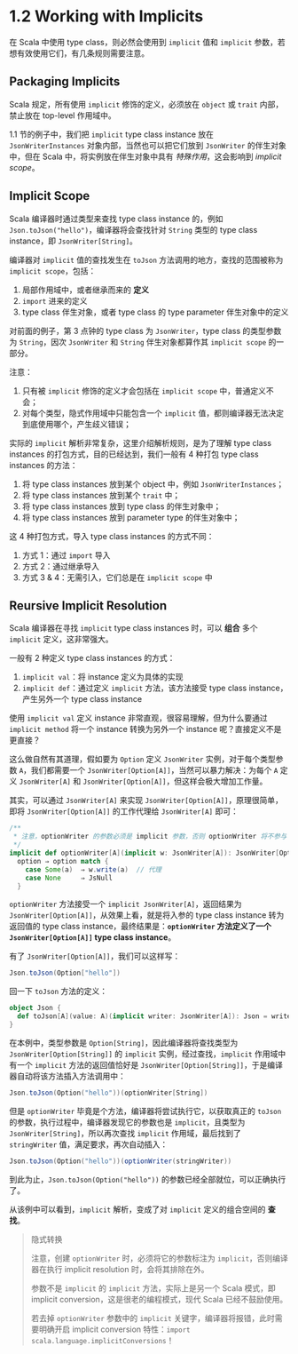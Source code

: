 # 1.2 Working with Implicits

在 Scala 中使用 type class，则必然会使用到 `implicit` 值和 `implicit` 参数，若想有效使用它们，有几条规则需要注意。

## Packaging Implicits

Scala 规定，所有使用 `implicit` 修饰的定义，必须放在 `object` 或 `trait` 内部，禁止放在 top-level 作用域中。

1.1 节的例子中，我们把 `implicit` type class instance 放在 `JsonWriterInstances` 对象内部，当然也可以把它们放到 `JsonWriter` 的伴生对象中，但在 Scala 中，将实例放在伴生对象中具有 *特殊作用*，这会影响到 *implicit scope*。

## Implicit Scope

Scala 编译器时通过类型来查找 type class instance 的，例如 `Json.toJson("hello")`，编译器将会查找针对 `String` 类型的 type class instance，即 `JsonWriter[String]`。

编译器对 `implicit` 值的查找发生在 `toJson` 方法调用的地方，查找的范围被称为 `implicit scope`，包括：

1. 局部作用域中，或者继承而来的 **定义**
2. `import` 进来的定义
3. type class 伴生对象，或者 type class 的 type parameter 伴生对象中的定义

对前面的例子，第 3 点钟的 type class 为 `JsonWriter`，type class 的类型参数为 `String`，因次 `JsonWriter` 和 `String` 伴生对象都算作其 `implicit scope` 的一部分。

注意：

1. 只有被 `implicit` 修饰的定义才会包括在 `implicit scope` 中，普通定义不会；
2. 对每个类型，隐式作用域中只能包含一个 `implicit` 值，都则编译器无法决定到底使用哪个，产生歧义错误；

实际的 `implicit` 解析非常复杂，这里介绍解析规则，是为了理解 type class instances 的打包方式，目的已经达到，我们一般有 4 种打包 type class instances 的方法：

1. 将 type class instances 放到某个 object 中，例如 `JsonWriterInstances`；
2. 将 type class instances 放到某个 `trait` 中；
3. 将 type class instances 放到 type class 的伴生对象中；
4. 将 type class instances 放到 parameter type 的伴生对象中；

这 4 种打包方式，导入 type class instances 的方式不同：

1. 方式 1：通过 `import` 导入
2. 方式 2：通过继承导入
3. 方式 3 & 4：无需引入，它们总是在 `implicit scope` 中

## Reursive Implicit Resolution

Scala 编译器在寻找 `implicit` type class instances 时，可以 **组合** 多个 `implicit` 定义，这非常强大。

一般有 2 种定义 type class instances 的方式：

1. `implicit val`：将 instance 定义为具体的实现
2. `implicit def`：通过定义 `implicit` 方法，该方法接受 type class instance，产生另外一个 type class instance

使用 `implicit val` 定义 instance 非常直观，很容易理解，但为什么要通过 `implicit method` 将一个 instance 转换为另外一个 instance 呢？直接定义不是更直接？

这么做自然有其道理，假如要为 `Option` 定义 `JsonWriter` 实例，对于每个类型参数 `A`，我们都需要一个 `JsonWriter[Option[A]]`，当然可以暴力解决：为每个 `A` 定义 `JsonWriter[A]` 和 `JsonWriter[Option[A]]`，但这样会极大增加工作量。

其实，可以通过 `JsonWriter[A]` 来实现 `JsonWriter[Option[A]]`，原理很简单，即将 `JsonWriter[Option[A]]` 的工作代理给 `JsonWriter[A]` 即可：

```Scala
/**
 * 注意，optionWriter 的参数必须是 implicit 参数，否则 optionWriter 将不参与 implicit resolution！
 */
implicit def optionWriter[A](implicit w: JsonWriter[A]): JsonWriter[Option[A]] =
  option ⇒ option match {
    case Some(a)  ⇒ w.write(a)  // 代理
    case None     ⇒ JsNull
  }
```

`optionWriter` 方法接受一个 `implicit JsonWriter[A]`，返回结果为 `JsonWriter[Option[A]]`，从效果上看，就是将入参的 type class instance 转为返回值的 type class instance，最终结果是：**`optionWriter` 方法定义了一个 `JsonWriter[Option[A]]` type class instance**。

有了 `JsonWriter[Option[A]]`，我们可以这样写：

```Scala
Json.toJson(Option["hello"])
```

回一下 `toJson` 方法的定义：

```Scala
object Json {
  def toJson[A](value: A)(implicit writer: JsonWriter[A]): Json = writer.write(value)
}
```

在本例中，类型参数是 `Option[String]`，因此编译器将查找类型为 `JsonWriter[Option[String]]` 的 `implicit` 实例，经过查找，`implicit` 作用域中有一个 `implicit` 方法的返回值恰好是 `JsonWriter[Option[String]]`，于是编译器自动将该方法插入方法调用中：

```Scala
Json.toJson(Option("hello"))(optionWriter[String])
```

但是 `optionWriter` 毕竟是个方法，编译器将尝试执行它，以获取真正的 `toJson` 的参数，执行过程中，编译器发现它的参数也是 `implicit`，且类型为 `JsonWriter[String]`，所以再次查找 `implicit` 作用域，最后找到了 `stringWriter` 值，满足要求，再次自动插入：

```Scala
Json.toJson(Option("hello"))(optionWriter(stringWriter))
```

到此为止，`Json.toJson(Option("hello"))` 的参数已经全部就位，可以正确执行了。

从该例中可以看到，`implicit` 解析，变成了对 `implicit` 定义的组合空间的 **查找**。


>隐式转换
>
>注意，创建 `optionWriter` 时，必须将它的参数标注为 `implicit`，否则编译器在执行 implicit resolution 时，会将其排除在外。
>
>参数不是 `implicit` 的 `implicit` 方法，实际上是另一个 Scala 模式，即 implicit conversion，这是很老的编程模式，现代 Scala 已经不鼓励使用。
>
>若去掉 `optionWriter` 参数中的 `implicit` 关键字，编译器将报错，此时需要明确开启 implicit conversion 特性：`import scala.language.implicitConversions`！